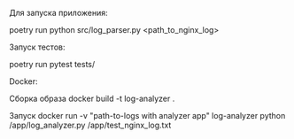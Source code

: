 Для запуска приложения: 

poetry run python src/log_parser.py <path_to_nginx_log>

Запуск тестов: 

poetry run pytest tests/

Docker:

Сборка образа 
docker build -t log-analyzer .

Запуск 
docker run -v "path-to-logs with analyzer app" log-analyzer python /app/log_analyzer.py /app/test_nginx_log.txt
